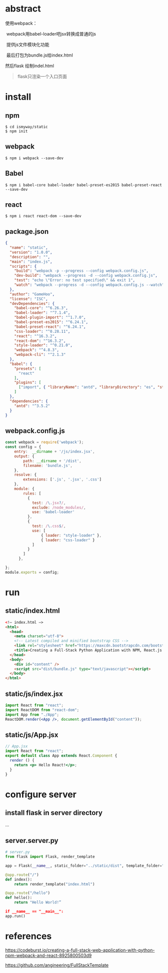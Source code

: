 # abstract

使用webpack：

​	webpack用babel-loader吧jsx转换成普通的js

​	提供js文件模块化功能

​	最后打包为bundle.js给index.html

然后flask 绘制indel.html

>flask只渲染一个入口页面



# install

## npm

```
$ cd ismyway/static
$ npm init
```

## webpack

```
$ npm i webpack --save-dev
```

## Babel

```
$ npm i babel-core babel-loader babel-preset-es2015 babel-preset-react --save-dev
```
## react

```
$ npm i react react-dom --save-dev
```



## package.json

```json
{
  "name": "static",
  "version": "1.0.0",
  "description": "",
  "main": "index.js",
  "scripts": {
    "build": "webpack -p --progress --config webpack.config.js",
    "dev-build": "webpack --progress -d --config webpack.config.js",
    "test": "echo \"Error: no test specified\" && exit 1",
    "watch": "webpack --progress -d --config webpack.config.js --watch"
  },
  "author": "GameHoo",
  "license": "ISC",
  "devDependencies": {
    "babel-core": "^6.26.3",
    "babel-loader": "^7.1.4",
    "babel-plugin-import": "^1.7.0",
    "babel-preset-es2015": "^6.24.1",
    "babel-preset-react": "^6.24.1",
    "css-loader": "^0.28.11",
    "react": "^16.3.2",
    "react-dom": "^16.3.2",
    "style-loader": "^0.21.0",
    "webpack": "^4.8.3",
    "webpack-cli": "^2.1.3"
  },
  "babel": {
    "presets": [
      "react"
    ],
    "plugins": [
      ["import", { "libraryName": "antd", "libraryDirectory": "es", "style": "css" }] 
    ]
  },
  "dependencies": {
    "antd": "^3.5.2"
  }
}

```
## webpack.config.js 

```javascript
const webpack = require('webpack');
const config = {
    entry:  __dirname + '/js/index.jsx',
    output: {
        path: __dirname + '/dist',
        filename: 'bundle.js',
    },
    resolve: {
        extensions: ['.js', '.jsx', '.css']
    },
    module: {
        rules: [
          {
            test: /\.jsx?/,
            exclude: /node_modules/,
            use: 'babel-loader'
          },
          {
            test: /\.css$/,
            use: [
                { loader: "style-loader" },
                { loader: "css-loader" }
            ]
          }
        ]
      },

};
module.exports = config;
```

# run

## static/index.html

```html
<!— index.html —>
<html>
  <head>
    <meta charset="utf-8">
    <!-- Latest compiled and minified bootstrap CSS -->
    <link rel="stylesheet" href="https://maxcdn.bootstrapcdn.com/bootstrap/latest/css/bootstrap.min.css">
    <title>Creating a Full-Stack Python Application with NPM, React.js and Webpack</title>
  </head>
  <body>
    <div id="content" />
    <script src="dist/bundle.js" type="text/javascript"></script>
  </body>
</html>
```

## static/js/index.jsx

```jsx
import React from "react";
import ReactDOM from "react-dom";
import App from "./App";
ReactDOM.render(<App />, document.getElementById("content"));
```

## static/js/App.jsx

```jsx
// App.jsx
import React from "react";
export default class App extends React.Component {
  render () {
    return <p> Hello React!</p>;
  }
}
```

# configure server

## install flask in server directory 

...

## server.server.py

```python
# server.py
from flask import Flask, render_template

app = Flask(__name__, static_folder="../static/dist", template_folder="../static")

@app.route("/")
def index():
    return render_template("index.html")

@app.route("/hello")
def hello():
    return "Hello World!”

if __name__ == "__main__":
app.run()
```



# references

https://codeburst.io/creating-a-full-stack-web-application-with-python-npm-webpack-and-react-8925800503d9

https://github.com/angineering/FullStackTemplate